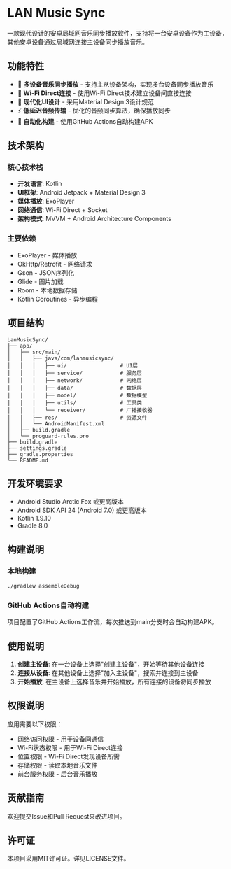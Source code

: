 # LAN Music Sync

一款现代设计的安卓局域网音乐同步播放软件，支持将一台安卓设备作为主设备，其他安卓设备通过局域网连接主设备同步播放音乐。

## 功能特性

- 🎵 **多设备音乐同步播放** - 支持主从设备架构，实现多台设备同步播放音乐
- 📡 **Wi-Fi Direct连接** - 使用Wi-Fi Direct技术建立设备间直接连接
- 🎨 **现代化UI设计** - 采用Material Design 3设计规范
- ⚡ **低延迟音频传输** - 优化的音频同步算法，确保播放同步
- 🔧 **自动化构建** - 使用GitHub Actions自动构建APK

## 技术架构

### 核心技术栈
- **开发语言**: Kotlin
- **UI框架**: Android Jetpack + Material Design 3
- **媒体播放**: ExoPlayer
- **网络通信**: Wi-Fi Direct + Socket
- **架构模式**: MVVM + Android Architecture Components

### 主要依赖
- ExoPlayer - 媒体播放
- OkHttp/Retrofit - 网络请求
- Gson - JSON序列化
- Glide - 图片加载
- Room - 本地数据存储
- Kotlin Coroutines - 异步编程

## 项目结构

```
LanMusicSync/
├── app/
│   ├── src/main/
│   │   ├── java/com/lanmusicsync/
│   │   │   ├── ui/                 # UI层
│   │   │   ├── service/            # 服务层
│   │   │   ├── network/            # 网络层
│   │   │   ├── data/               # 数据层
│   │   │   ├── model/              # 数据模型
│   │   │   ├── utils/              # 工具类
│   │   │   └── receiver/           # 广播接收器
│   │   ├── res/                    # 资源文件
│   │   └── AndroidManifest.xml
│   ├── build.gradle
│   └── proguard-rules.pro
├── build.gradle
├── settings.gradle
├── gradle.properties
└── README.md
```

## 开发环境要求

- Android Studio Arctic Fox 或更高版本
- Android SDK API 24 (Android 7.0) 或更高版本
- Kotlin 1.9.10
- Gradle 8.0

## 构建说明

### 本地构建
```bash
./gradlew assembleDebug
```

### GitHub Actions自动构建
项目配置了GitHub Actions工作流，每次推送到main分支时会自动构建APK。

## 使用说明

1. **创建主设备**: 在一台设备上选择"创建主设备"，开始等待其他设备连接
2. **连接从设备**: 在其他设备上选择"加入主设备"，搜索并连接到主设备
3. **开始播放**: 在主设备上选择音乐并开始播放，所有连接的设备将同步播放

## 权限说明

应用需要以下权限：
- 网络访问权限 - 用于设备间通信
- Wi-Fi状态权限 - 用于Wi-Fi Direct连接
- 位置权限 - Wi-Fi Direct发现设备所需
- 存储权限 - 读取本地音乐文件
- 前台服务权限 - 后台音乐播放

## 贡献指南

欢迎提交Issue和Pull Request来改进项目。

## 许可证

本项目采用MIT许可证。详见LICENSE文件。

